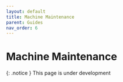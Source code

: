 ```yaml
---
layout: default
title: Machine Maintenance
parent: Guides
nav_order: 6
---
```


# Machine Maintenance

{: .notice }
This page is under development
